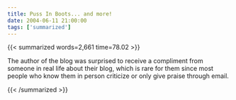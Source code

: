 ```yaml
---
title: Puss In Boots... and more!
date: 2004-06-11 21:00:00
tags: ['summarized']
---
```


{{< summarized words=2,661 time=78.02 >}}

The author of the blog was surprised to receive a compliment from someone in real life about their blog, which is rare for them since most people who know them in person criticize or only give praise through email.

{{< /summarized >}}
